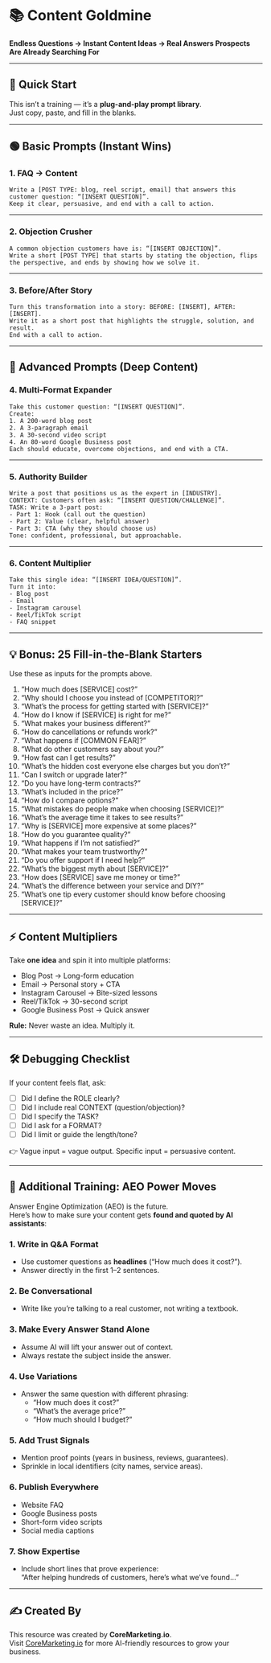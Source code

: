 # 📚 Content Goldmine
**Endless Questions → Instant Content Ideas → Real Answers Prospects Are Already Searching For**

---

## 🎯 Quick Start
This isn’t a training — it’s a **plug-and-play prompt library**.  
Just copy, paste, and fill in the blanks.  

---

## 🟢 Basic Prompts (Instant Wins)

### 1. FAQ → Content
```
Write a [POST TYPE: blog, reel script, email] that answers this customer question: “[INSERT QUESTION]”.
Keep it clear, persuasive, and end with a call to action.
```

---

### 2. Objection Crusher
```
A common objection customers have is: “[INSERT OBJECTION]”.
Write a short [POST TYPE] that starts by stating the objection, flips the perspective, and ends by showing how we solve it.
```

---

### 3. Before/After Story
```
Turn this transformation into a story: BEFORE: [INSERT], AFTER: [INSERT].
Write it as a short post that highlights the struggle, solution, and result.
End with a call to action.
```

---

## 🔵 Advanced Prompts (Deep Content)

### 4. Multi-Format Expander
```
Take this customer question: “[INSERT QUESTION]”.
Create:
1. A 200-word blog post
2. A 3-paragraph email
3. A 30-second video script
4. An 80-word Google Business post
Each should educate, overcome objections, and end with a CTA.
```

---

### 5. Authority Builder
```
Write a post that positions us as the expert in [INDUSTRY].
CONTEXT: Customers often ask: “[INSERT QUESTION/CHALLENGE]”.
TASK: Write a 3-part post:
- Part 1: Hook (call out the question)
- Part 2: Value (clear, helpful answer)
- Part 3: CTA (why they should choose us)
Tone: confident, professional, but approachable.
```

---

### 6. Content Multiplier
```
Take this single idea: “[INSERT IDEA/QUESTION]”.
Turn it into:
- Blog post
- Email
- Instagram carousel
- Reel/TikTok script
- FAQ snippet
```

---

## 💡 Bonus: 25 Fill-in-the-Blank Starters
Use these as inputs for the prompts above.  

1. “How much does [SERVICE] cost?”  
2. “Why should I choose you instead of [COMPETITOR]?”  
3. “What’s the process for getting started with [SERVICE]?”  
4. “How do I know if [SERVICE] is right for me?”  
5. “What makes your business different?”  
6. “How do cancellations or refunds work?”  
7. “What happens if [COMMON FEAR]?”  
8. “What do other customers say about you?”  
9. “How fast can I get results?”  
10. “What’s the hidden cost everyone else charges but you don’t?”  
11. “Can I switch or upgrade later?”  
12. “Do you have long-term contracts?”  
13. “What’s included in the price?”  
14. “How do I compare options?”  
15. “What mistakes do people make when choosing [SERVICE]?”  
16. “What’s the average time it takes to see results?”  
17. “Why is [SERVICE] more expensive at some places?”  
18. “How do you guarantee quality?”  
19. “What happens if I’m not satisfied?”  
20. “What makes your team trustworthy?”  
21. “Do you offer support if I need help?”  
22. “What’s the biggest myth about [SERVICE]?”  
23. “How does [SERVICE] save me money or time?”  
24. “What’s the difference between your service and DIY?”  
25. “What’s one tip every customer should know before choosing [SERVICE]?”  

---

## ⚡ Content Multipliers
Take **one idea** and spin it into multiple platforms:  

- Blog Post → Long-form education  
- Email → Personal story + CTA  
- Instagram Carousel → Bite-sized lessons  
- Reel/TikTok → 30-second script  
- Google Business Post → Quick answer  

**Rule:** Never waste an idea. Multiply it.  

---

## 🛠️ Debugging Checklist
If your content feels flat, ask:  

- [ ] Did I define the ROLE clearly?  
- [ ] Did I include real CONTEXT (question/objection)?  
- [ ] Did I specify the TASK?  
- [ ] Did I ask for a FORMAT?  
- [ ] Did I limit or guide the length/tone?  

👉 Vague input = vague output. Specific input = persuasive content.  

---

## 🚀 Additional Training: AEO Power Moves
Answer Engine Optimization (AEO) is the future.  
Here’s how to make sure your content gets **found and quoted by AI assistants**:  

### 1. Write in Q&A Format
- Use customer questions as **headlines** (“How much does it cost?”).  
- Answer directly in the first 1–2 sentences.  

### 2. Be Conversational
- Write like you’re talking to a real customer, not writing a textbook.  

### 3. Make Every Answer Stand Alone
- Assume AI will lift your answer out of context.  
- Always restate the subject inside the answer.  

### 4. Use Variations
- Answer the same question with different phrasing:  
  - “How much does it cost?”  
  - “What’s the average price?”  
  - “How much should I budget?”  

### 5. Add Trust Signals
- Mention proof points (years in business, reviews, guarantees).  
- Sprinkle in local identifiers (city names, service areas).  

### 6. Publish Everywhere
- Website FAQ  
- Google Business posts  
- Short-form video scripts  
- Social media captions  

### 7. Show Expertise
- Include short lines that prove experience:  
  “After helping hundreds of customers, here’s what we’ve found…”  

---

## ✍️ Created By
This resource was created by **CoreMarketing.io**.  
Visit [CoreMarketing.io](https://www.coremarketing.io) for more AI-friendly resources to grow your business.  
